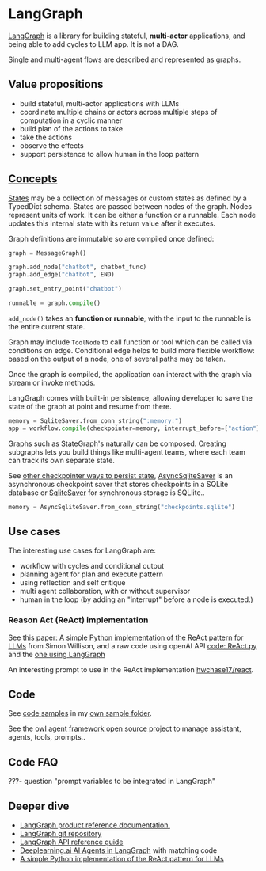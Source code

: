 # LangGraph

[LangGraph](https://python.langchain.com/docs/langgraph) is a library for building stateful, **multi-actor** applications, and being able to add cycles to LLM app. It is not a DAG. 

Single and multi-agent flows are described and represented as graphs.

## Value propositions 

* build stateful, multi-actor applications with LLMs
* coordinate multiple chains or actors across multiple steps of computation in a cyclic manner
* build plan of the actions to take
* take the actions
* observe the effects
* support persistence to allow human in the loop pattern

## [Concepts](https://langchain-ai.github.io/langgraph/concepts/)

[States](https://python.langchain.com/docs/langgraph/#stategraph) may be a collection of messages or custom states as defined by a TypedDict schema. States are passed between nodes of the graph.  Nodes represent units of work.  It can be either a function or a runnable. Each node updates this internal state with its return value after it executes.

Graph definitions are immutable so are compiled once defined:

```python
graph = MessageGraph()

graph.add_node("chatbot", chatbot_func)
graph.add_edge("chatbot", END)

graph.set_entry_point("chatbot")

runnable = graph.compile()
```

`add_node()` takes an **function or runnable**, with the input to the runnable is the entire current state.

Graph may include `ToolNode` to call function or tool which can be called via conditions on edge. Conditional edge helps to build more flexible workflow: based on the output of a node, one of several paths may be taken.

Once the graph is compiled, the application can interact with the graph via stream or invoke methods.

LangGraph comes with built-in persistence, allowing developer to save the state of the graph at point and resume from there.

```python
memory = SqliteSaver.from_conn_string(":memory:")
app = workflow.compile(checkpointer=memory, interrupt_before=["action"])
```

Graphs such as StateGraph's naturally can be composed. Creating subgraphs lets you build things like multi-agent teams, where each team can track its own separate state.

See [other checkpointer ways to persist state](https://langchain-ai.github.io/langgraph/reference/checkpoints/#implementations), [AsyncSqliteSaver](https://langchain-ai.github.io/langgraph/reference/checkpoints/#asyncsqlitesaver) is an asynchronous checkpoint saver that stores checkpoints in a SQLite database or [SqliteSaver](https://langchain-ai.github.io/langgraph/reference/checkpoints/#sqlitesaver) for synchronous storage is SQLlite..

```python
memory = AsyncSqliteSaver.from_conn_string("checkpoints.sqlite")
```

## Use cases

The interesting use cases for LangGraph are:

- workflow with cycles and conditional output
- planning agent for plan and execute pattern
- using reflection and self critique
- multi agent collaboration, with or without supervisor
- human in the loop (by adding an "interrupt" before a node is executed.)

### Reason Act (ReAct) implementation

See [this paper: A simple Python implementation of the ReAct pattern for LLMs](https://til.simonwillison.net/llms/python-react-pattern) from Simon Willison, and a raw code using openAI API [code: ReAct.py](https://github.com/jbcodeforce/ML-studies/tree/master/llm-langchain/langgraph/ReAct.py)
and the [one using LangGraph](https://github.com/jbcodeforce/ML-studies/tree/master/llm-langchain/langgraph/ReAct_lg.py)

An interesting prompt to use in the ReAct implementation [hwchase17/react](https://smith.langchain.com/hub/hwchase17/react).

### 

## Code 

See [code samples](https://github.com/langchain-ai/langgraph/tree/main/examples) in my [own sample folder](https://github.com/jbcodeforce/ML-studies/tree/master/llm-langchain/langgraph). 

See the [owl agent framework open source project](https://athenadecisionsystems.github.io/athena-owl-core/) to manage assistant, agents, tools, prompts..

## Code FAQ

???- question "prompt variables to be integrated in LangGraph"
        

## Deeper dive

* [LangGraph product reference documentation.](https://langchain-ai.github.io/langgraph/reference/prebuilt/)
* [LangGraph git repository](https://github.com/langchain-ai/langgraph)
* [LangGraph API reference guide](https://langchain-ai.github.io/langgraph/reference/graphs/)
* [Deeplearning.ai AI Agents in LangGraph](https://learn.deeplearning.ai/courses/ai-agents-in-langgraph) with matching code 
* [A simple Python implementation of the ReAct pattern for LLMs](https://til.simonwillison.net/llms/python-react-pattern)
